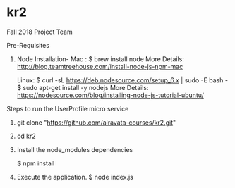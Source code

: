 # kr2
Fall 2018 Project Team

Pre-Requisites

1. Node Installation-
    Mac :
    $ brew install node
    More Details: http://blog.teamtreehouse.com/install-node-js-npm-mac

    Linux:
    $ curl -sL https://deb.nodesource.com/setup_6.x | sudo -E bash -
    $ sudo apt-get install -y nodejs
    More Details: https://nodesource.com/blog/installing-node-js-tutorial-ubuntu/



Steps to run the UserProfile micro service

1. git clone "https://github.com/airavata-courses/kr2.git"

2. cd kr2

3. Install the node_modules dependencies

    $ npm install

 4. Execute the application.
    $ node index.js
    

